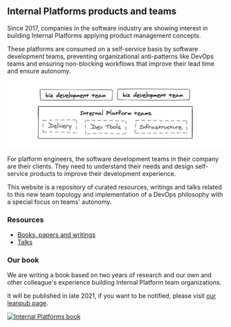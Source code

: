 ## Internal Platforms products and teams

Since 2017, companies in the software industry are showing interest in building Internal Platforms applying product management concepts.

These platforms are consumed on a self-service basis by software development teams, preventing organizational anti-patterns like DevOps teams and ensuring non-blocking workflows that improve their lead time and ensure autonomy.

![Internal Platform teams schema](/assets/img/schema.png)

For platform engineers, the software development teams in their company are their clients. They need to understand their needs and design self-service products to improve their development experience.

This website is a repository of curated resources, writings and talks related to this new team topology and implementation of a DevOps philosophy with a special focus on teams' autonomy.


<section id="resources">

  <h3>Resources</h3>

  <ul>
    <li><a href="/resources.md">Books, papers and writings</a></li>
    <li><a href="/resources.md#talks">Talks</a></li>
  </ul>

</section>

<section id="book">
  
  <h3>Our book</h3>

  <p>We are writing a book based on two years of research and our own and other colleague's experience building Internal Platform team organizations.</p>

  <p>It will be published in late 2021, if you want to be notified, please visit <a href="https://leanpub.com/internal-platforms">our leanpub page</a>.</p>


  <div class="cover">

  <a href="https://leanpub.com/internal-platforms">
    <img src="https://d2sofvawe08yqg.cloudfront.net/internal-platforms/hero2x?1614036928" alt="Internal Platforms book"/>
  </a>

  </div>
  
</section>
